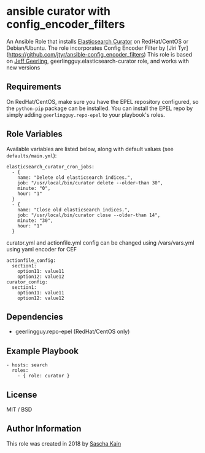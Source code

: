 # ansible curator with config_encoder_filters

An Ansible Role that installs [Elasticsearch Curator](https://github.com/elasticsearch/curator) on RedHat/CentOS or Debian/Ubuntu.
The role incorporates Config Encoder Filter by [Jiri Tyr] (https://github.com/jtyr/ansible-config_encoder_filters)
This role is based on [Jeff Geerling](https://www.jeffgeerling.com/), geerlingguy.elasticsearch-curator role, and works with new versions

## Requirements

On RedHat/CentOS, make sure you have the EPEL repository configured, so the `python-pip` package can be installed. You can install the EPEL repo by simply adding `geerlingguy.repo-epel` to your playbook's roles.

## Role Variables

Available variables are listed below, along with default values (see `defaults/main.yml`):

    elasticsearch_curator_cron_jobs:
      - {
        name: "Delete old elasticsearch indices.",
        job: "/usr/local/bin/curator delete --older-than 30",
        minute: "0",
        hour: "1"
      }
      - {
        name: "Close old elasticsearch indices.",
        job: "/usr/local/bin/curator close --older-than 14",
        minute: "30",
        hour: "1"
      }

curator.yml and actionfile.yml config can be changed using /vars/vars.yml using yaml encoder for CEF


	actionfile_config:
	  section1:
	    option11: value11
	    option12: value12
	curator_config:
	  section1:
	    option11: value11
	    option12: value12


## Dependencies

  - geerlingguy.repo-epel (RedHat/CentOS only)

## Example Playbook

    - hosts: search
      roles:
        - { role: curator }

## License

MIT / BSD

## Author Information

This role was created in 2018 by [Sascha Kain](https://github.com/eviladm)
